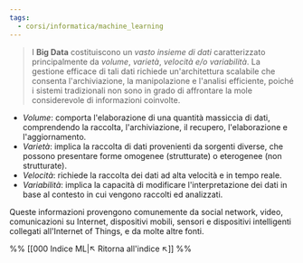 ```yaml
---
tags:
  - corsi/informatica/machine_learning
---
```

>I **Big Data** costituiscono un *vasto insieme di dati* caratterizzato principalmente da *volume*, *varietà*, *velocità e/o variabilità*. La gestione efficace di tali dati richiede un'architettura scalabile che consenta l'archiviazione, la manipolazione e l'analisi efficiente, poiché i sistemi tradizionali non sono in grado di affrontare la mole considerevole di informazioni coinvolte.

- *Volume*: comporta l'elaborazione di una quantità massiccia di dati, comprendendo la raccolta, l'archiviazione, il recupero, l'elaborazione e l'aggiornamento.
- *Varietà*: implica la raccolta di dati provenienti da sorgenti diverse, che possono presentare forme omogenee (strutturate) o eterogenee (non strutturate).
- *Velocità*: richiede la raccolta dei dati ad alta velocità e in tempo reale.
- *Variabilità*: implica la capacità di modificare l'interpretazione dei dati in base al contesto in cui vengono raccolti ed analizzati.

Queste informazioni provengono comunemente da social network, video, comunicazioni su Internet, dispositivi mobili, sensori e dispositivi intelligenti collegati all'Internet of Things, e da molte altre fonti.

%%
[[000 Indice ML|↖ Ritorna all'indice ↖]]
%%